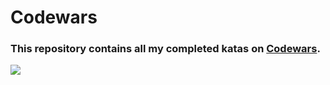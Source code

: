 # Codewars

### This repository contains all my completed katas on [Codewars](https://www.codewars.com/kata/search/swift?q=&beta=false).

![](https://www.codewars.com/users/deathlezz/badges/large)
